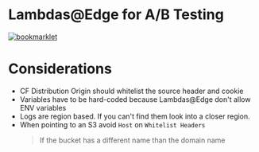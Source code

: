 # Lambdas@Edge for A/B Testing 

[![bookmarklet](https://img.shields.io/badge/dynamic/json.svg?label=bookmarklet&url=https://raw.githubusercontent.com/maxrodrigo/ab-testing-lambdas/master/dist/build.json&query=$.source_experiment&colorB=green&prefix=exp:&style=for-the-badge)](https://raw.githubusercontent.com/maxrodrigo/ab-testing-lambdas/master/dist/bookmarklet.js)

# Considerations

- CF Distribution Origin should whitelist the source header and cookie
- Variables have to be hard-coded because Lambdas@Edge don't allow ENV variables
- Logs are region based. If you can't find them look into a closer region.
- When pointing to an S3 avoid `Host` on `Whitelist Headers`
    > If the bucket has a different name than the domain name


